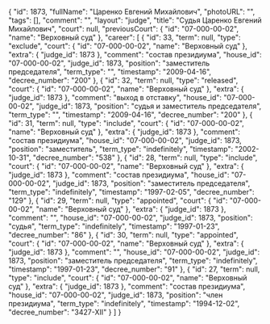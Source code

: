 {
    "id": 1873,
    "fullName": "Царенко Евгений Михайлович",
    "photoURL": "",
    "tags": [],
    "comment": "",
    "layout": "judge",
    "title": "Судья Царенко Евгений Михайлович",
    "court": null,
    "previousCourt": {
        "id": "07-000-00-02",
        "name": "Верховный суд"
    },
    "career": [
        {
            "id": 33,
            "term": null,
            "type": "exclude",
            "court": {
                "id": "07-000-00-02",
                "name": "Верховный суд"
            },
            "extra": {
                "judge_id": 1873
            },
            "comment": "состав президиума",
            "house_id": "07-000-00-02",
            "judge_id": 1873,
            "position": "заместитель председателя",
            "term_type": "",
            "timestamp": "2009-04-16",
            "decree_number": "200"
        },
        {
            "id": 32,
            "term": null,
            "type": "released",
            "court": {
                "id": "07-000-00-02",
                "name": "Верховный суд"
            },
            "extra": {
                "judge_id": 1873
            },
            "comment": "выход в отставку",
            "house_id": "07-000-00-02",
            "judge_id": 1873,
            "position": "судья и заместитель председателя",
            "term_type": "",
            "timestamp": "2009-04-16",
            "decree_number": "200"
        },
        {
            "id": 31,
            "term": null,
            "type": "include",
            "court": {
                "id": "07-000-00-02",
                "name": "Верховный суд"
            },
            "extra": {
                "judge_id": 1873
            },
            "comment": "состав президиума",
            "house_id": "07-000-00-02",
            "judge_id": 1873,
            "position": "заместитель",
            "term_type": "indefinitely",
            "timestamp": "2002-10-31",
            "decree_number": "538"
        },
        {
            "id": 28,
            "term": null,
            "type": "include",
            "court": {
                "id": "07-000-00-02",
                "name": "Верховный суд"
            },
            "extra": {
                "judge_id": 1873
            },
            "comment": "состав президиума",
            "house_id": "07-000-00-02",
            "judge_id": 1873,
            "position": "заместитель председателя",
            "term_type": "indefinitely",
            "timestamp": "1997-02-05",
            "decree_number": "129"
        },
        {
            "id": 29,
            "term": null,
            "type": "appointed",
            "court": {
                "id": "07-000-00-02",
                "name": "Верховный суд"
            },
            "extra": {
                "judge_id": 1873
            },
            "comment": "",
            "house_id": "07-000-00-02",
            "judge_id": 1873,
            "position": "судья",
            "term_type": "indefinitely",
            "timestamp": "1997-01-23",
            "decree_number": "86"
        },
        {
            "id": 30,
            "term": null,
            "type": "appointed",
            "court": {
                "id": "07-000-00-02",
                "name": "Верховный суд"
            },
            "extra": {
                "judge_id": 1873
            },
            "comment": "",
            "house_id": "07-000-00-02",
            "judge_id": 1873,
            "position": "заместитель председателя",
            "term_type": "indefinitely",
            "timestamp": "1997-01-23",
            "decree_number": "91"
        },
        {
            "id": 27,
            "term": null,
            "type": "include",
            "court": {
                "id": "07-000-00-02",
                "name": "Верховный суд"
            },
            "extra": {
                "judge_id": 1873
            },
            "comment": "состав президиума",
            "house_id": "07-000-00-02",
            "judge_id": 1873,
            "position": "член президиума",
            "term_type": "indefinitely",
            "timestamp": "1994-12-02",
            "decree_number": "3427-XII"
        }
    ]
}
